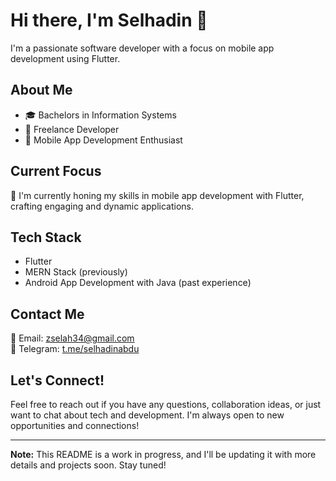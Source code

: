 # Hi there, I'm Selhadin 👋

I'm a passionate software developer with a focus on mobile app development using Flutter. 

## About Me
- 🎓 Bachelors in Information Systems
- 💼 Freelance Developer
- 📱 Mobile App Development Enthusiast

## Current Focus
🚀 I'm currently honing my skills in mobile app development with Flutter, crafting engaging and dynamic applications.

## Tech Stack
- Flutter
- MERN Stack (previously)
- Android App Development with Java (past experience)

## Contact Me
📧 Email: [zselah34@gmail.com](mailto:zselah34@gmail.com)  
📱 Telegram: [t.me/selhadinabdu](https://t.me/selhadinabdu)

## Let's Connect!
Feel free to reach out if you have any questions, collaboration ideas, or just want to chat about tech and development. I'm always open to new opportunities and connections!

---

**Note:** This README is a work in progress, and I'll be updating it with more details and projects soon. Stay tuned!


<!---
selahabdu/selahabdu is a ✨ special ✨ repository because its `README.md` (this file) appears on your GitHub profile.
You can click the Preview link to take a look at your changes.
--->
